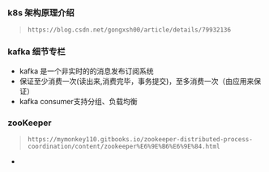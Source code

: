 ### k8s 架构原理介绍
> `https://blog.csdn.net/gongxsh00/article/details/79932136`

### kafka 细节专栏
- kafka 是一个非实时的的消息发布订阅系统
- 保证至少消费一次(读出来,消费完毕，事务提交)，至多消费一次（由应用来保证）
- kafka consumer支持分组、负载均衡

### zooKeeper
> `https://mymonkey110.gitbooks.io/zookeeper-distributed-process-coordination/content/zookeeper%E6%9E%B6%E6%9E%84.html`
- 

